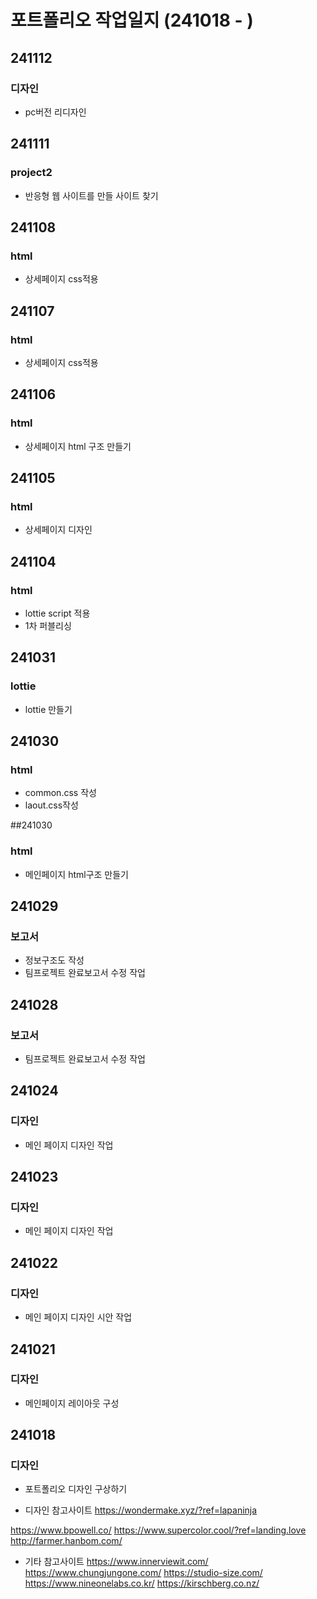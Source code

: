 # 포트폴리오 작업일지 (241018 - )
## 241112
### 디자인
- pc버전 리디자인

## 241111
### project2
- 반응형 웹 사이트를 만들 사이트 찾기

## 241108
### html
- 상세페이지 css적용 

## 241107
### html
- 상세페이지 css적용

## 241106
### html
- 상세페이지 html 구조 만들기
## 241105
### html
- 상세페이지 디자인

## 241104
### html
- lottie script 적용
- 1차 퍼블리싱

## 241031
### lottie
- lottie 만들기 

## 241030
### html
- common.css 작성
- laout.css작성

##241030
### html
- 메인페이지 html구조 만들기 

## 241029
### 보고서
- 정보구조도 작성
- 팀프로젝트 완료보고서 수정 작업

## 241028
### 보고서
- 팀프로젝트 완료보고서 수정 작업

## 241024
### 디자인
- 메인 페이지 디자인 작업

## 241023
### 디자인
- 메인 페이지 디자인 작업

## 241022
### 디자인
- 메인 페이지 디자인 시안 작업

## 241021
### 디자인
- 메인페이지 레이아웃 구성

## 241018
### 디자인
- 포트폴리오 디자인 구상하기

- 디자인 참고사이트
https://wondermake.xyz/?ref=lapaninja

https://www.bpowell.co/
https://www.supercolor.cool/?ref=landing.love
http://farmer.hanbom.com/

- 기타 참고사이트
https://www.innerviewit.com/
https://www.chungjungone.com/
https://studio-size.com/
https://www.nineonelabs.co.kr/
https://kirschberg.co.nz/

